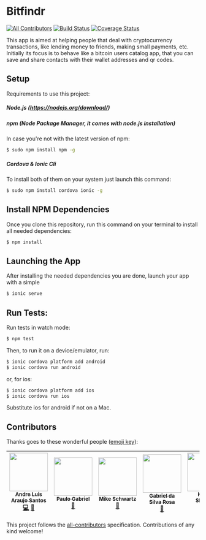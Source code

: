 # Bitfindr
[![All Contributors](https://img.shields.io/badge/all_contributors-6-orange.svg?style=flat-square)](#contributors)
[![Build Status](https://travis-ci.org/bitfindr/bitfindr.svg?branch=master)](https://travis-ci.org/bitfindr/bitfindr)
[![Coverage Status](https://coveralls.io/repos/github/bitfindr/bitfindr/badge.svg)](https://coveralls.io/github/bitfindr/bitfindr)

This app is aimed at helping people that deal with cryptocurrency transactions, like lending money to friends, making small payments, etc. Initially its focus is to behave like a bitcoin users catalog app, that you can save and share contacts with their wallet addresses and qr codes.

## Setup

Requirements to use this project:

##### Node.js (https://nodejs.org/download/)

##### npm (Node Package Manager, it comes with node.js installation)
In case you're not with the latest version of npm:
```sh
$ sudo npm install npm -g
```

##### Cordova & Ionic Cli
To install both of them on your system just launch this command:
```sh
$ sudo npm install cordova ionic -g
```

## Install NPM Dependencies
Once you clone this repository, run this command on your terminal to install all needed dependencies:
```sh
$ npm install
```

## Launching the App
After installing the needed dependencies you are done, launch your app with a simple
```sh
$ ionic serve
```

## Run Tests:
Run tests in watch mode:
```sh
$ npm test
```

Then, to run it on a device/emulator, run:

```bash
$ ionic cordova platform add android
$ ionic cordova run android
```

or, for ios:

```bash
$ ionic cordova platform add ios
$ ionic cordova run ios
```

Substitute ios for android if not on a Mac.


## Contributors

Thanks goes to these wonderful people ([emoji key](https://github.com/kentcdodds/all-contributors#emoji-key)):

<!-- ALL-CONTRIBUTORS-LIST:START - Do not remove or modify this section -->
| [<img src="https://avatars1.githubusercontent.com/u/20783450?v=4" width="100px;"/><br /><sub>Andre Luis Araujo Santos</sub>](https://github.com/andrelas1)<br />[💻](https://github.com/bitfindr/bitfindr/commits?author=andrelas1 "Code") [🤔](#ideas-andrelas1 "Ideas, Planning, & Feedback") | [<img src="https://avatars3.githubusercontent.com/u/9358427?v=4" width="100px;"/><br /><sub>Paulo Gabriel</sub>](https://github.com/paulonotz0r)<br />[🔧](#tool-paulonotz0r "Tools") | [<img src="https://avatars2.githubusercontent.com/u/5252921?v=4" width="100px;"/><br /><sub>Mike Schwartz</sub>](https://github.com/mike8161990)<br />[📖](https://github.com/bitfindr/bitfindr/commits?author=mike8161990 "Documentation") | [<img src="https://avatars3.githubusercontent.com/u/13604523?v=4" width="100px;"/><br /><sub>Gabriel da Silva Rosa</sub>](https://github.com/gdsrosa)<br />[📖](https://github.com/bitfindr/bitfindr/commits?author=gdsrosa "Documentation") | [<img src="https://avatars0.githubusercontent.com/u/2960769?v=4" width="100px;"/><br /><sub>Khaled Shaaban</sub>](http://www.webjunto.com)<br />[💻](https://github.com/bitfindr/bitfindr/commits?author=kshaaban- "Code") [🤔](#ideas-kshaaban- "Ideas, Planning, & Feedback") | [<img src="https://avatars1.githubusercontent.com/u/16075854?v=4" width="100px;"/><br /><sub>Luis Guilherme</sub>](https://github.com/luisguilhermemaia)<br />[💻](https://github.com/bitfindr/bitfindr/commits?author=luisguilhermemaia "Code") [🎨](#design-luisguilhermemaia "Design") |
| :---: | :---: | :---: | :---: | :---: | :---: |
<!-- ALL-CONTRIBUTORS-LIST:END -->

This project follows the [all-contributors](https://github.com/kentcdodds/all-contributors) specification. Contributions of any kind welcome!
